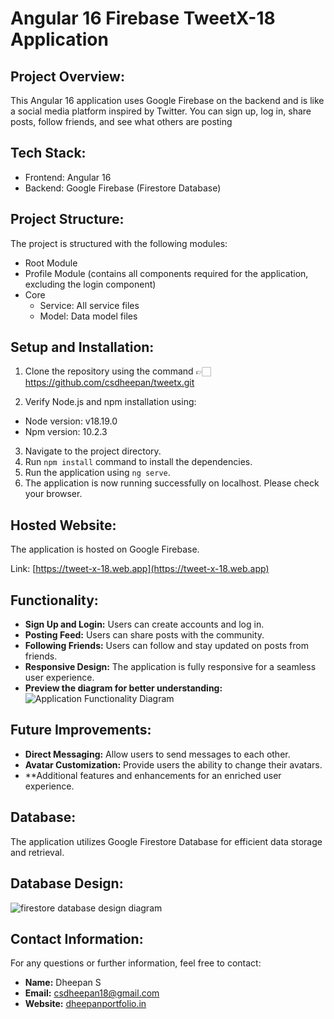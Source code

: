 # Angular 16 Firebase TweetX-18 Application

## Project Overview:
This Angular 16 application uses Google Firebase on the backend and is like a social media platform inspired by Twitter. You can sign up, log in, share posts, follow friends, and see what others are posting

## Tech Stack:
- Frontend: Angular 16
- Backend: Google Firebase (Firestore Database)

## Project Structure:
The project is structured with the following modules:
- Root Module
- Profile Module (contains all components required for the application, excluding the login component)
- Core
    - Service: All service files
    - Model: Data model files

## Setup and Installation:
1. Clone the repository using the command 👉🏻 https://github.com/csdheepan/tweetx.git

2. Verify Node.js and npm installation using:
- Node version: v18.19.0
- Npm version: 10.2.3
3. Navigate to the project directory.
4. Run `npm install` command to install the dependencies.
5. Run the application using `ng serve`.
6. The application is now running successfully on localhost. Please check your browser.

## Hosted Website:
The application is hosted on Google Firebase.

Link: [https://tweet-x-18.web.app](https://tweet-x-18.web.app)

## Functionality:
- **Sign Up and Login:** Users can create accounts and log in.
- **Posting Feed:** Users can share posts with the community.
- **Following Friends:** Users can follow and stay updated on posts from friends.
- **Responsive Design:** The application is fully responsive for a seamless user experience.
- **Preview the diagram for better understanding:** ![Application Functionality Diagram](assets/images/application-diagram.jpg)

## Future Improvements:
- **Direct Messaging:** Allow users to send messages to each other.
- **Avatar Customization:** Provide users the ability to change their avatars.
- **Additional features and enhancements for an enriched user experience.

## Database:
The application utilizes Google Firestore Database for efficient data storage and retrieval.

## Database Design:
![firestore database design diagram](assets/images/database-design.jpg)


## Contact Information:
For any questions or further information, feel free to contact:

- **Name:** Dheepan S
- **Email:** csdheepan18@gmail.com
- **Website:** [dheepanportfolio.in](https://dheepanportfolio.in)


